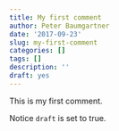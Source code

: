 ```yaml
---
title: My first comment
author: Peter Baumgartner
date: '2017-09-23'
slug: my-first-comment
categories: []
tags: []
description: ''
draft: yes
---
```


This is my first comment.

Notice `draft` is set to true.

